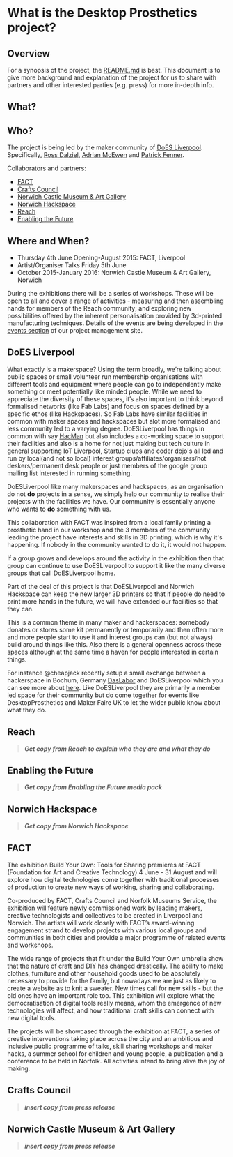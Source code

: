 # What is the Desktop Prosthetics project?

## Overview

For a synopsis of the project, the [README.md](https://github.com/cheapjack/buildyourown/blob/master/README.md) is best.  This document is to give more background and explanation of the project for us to share with partners and other interested parties (e.g. press) for more in-depth info.

## What?



## Who?

The project is being led by the maker community of [DoES Liverpool](http://doesliverpool.com).  Specifically, [Ross Dalziel](http://cheapjackprojects.tumblr.com/), [Adrian McEwen](http://www.mcqn.com) and [Patrick Fenner](http://www.deferredprocrastination.co.uk/).

Collaborators and partners:
 * [FACT](http://www.fact.co.uk)
 * [Crafts Council](http://www.craftscouncil.org.uk)
 * [Norwich Castle Museum & Art Gallery](http://www.museums.norfolk.gov.uk/Visit_Us/Norwich_Castle/index.htm)
 * [Norwich Hackspace](http://norwichhackspace.org/)
 * [Reach](http://reach.org.uk)
 * [Enabling the Future](http://enablingthefuture.org/)

## Where and When?

 * Thursday 4th June Opening-August 2015: FACT, Liverpool
 * Artist/Organiser Talks Friday 5th June
 * October 2015-January 2016: Norwich Castle Museum & Art Gallery, Norwich

During the exhibitions there will be a series of workshops.  These will be open to all and cover a range of activities - measuring and then assembling hands for members of the Reach community; and exploring new possibilities offered by the inherent personalisation provided by 3d-printed manufacturing techniques.  Details of the events are being developed in the [events section](https://github.com/cheapjack/buildyourown/tree/master/events) of our project management site.

## DoES Liverpool

What exactly is a makerspace? Using the term broadly, we’re talking about public spaces or small volunteer run membership organisations with different tools and equipment where people can go to independently make something or meet potentially like minded people. While we need to appreciate the diversity of these spaces, it’s also important to think beyond formalised networks (like Fab Labs) and focus on spaces defined by a specific ethos (like Hackspaces).
So Fab Labs have similar facilities in common with maker spaces and hackspaces but alot more formalised and less community led to a varying degree.
DoESLiverpool has things in common with say [HacMan](https://hacman.org.uk/) but also includes a co-working space to support their facilities and also is a home for not just making but tech culture in general supporting IoT Liverpool, Startup clups and coder dojo's all led and run by local(and not so local) interest groups/affiliates/organisers/hot deskers/permanent desk people or just members of the google group mailing list interested in running something.

DoESLiverpool like many makerspaces and hackspaces, as an organisation do not **do** projects in a sense, we simply help our community to realise their projects with the facilities we have. Our community is essentially anyone who wants to **do** something with us.

This collaboration with FACT was inspired from a local family printing a prosthetic hand in our workshop and the 3 members of the community leading the project have interests and skills in 3D printing, which is why it's happening. If nobody in the community wanted to do it, it would not happen.

If a group grows and develops around the activity in the exhibition then that group can continue to use DoESLiverpool to support it like the many diverse groups that call DoESLiverpool home.

Part of the deal of this project is that DoESLiverpool and Norwich Hackspace can keep the new larger 3D printers so that if people do need to print more hands in the future, we will have extended our facilities so that they can.

This is a common theme in many maker and hackerspaces: somebody donates or stores some kit permanently or temporarily and then often more and more people start to use it and interest groups can (but not always) build around things like this. Also there is a general openness across these spaces although at the same time a haven for people interested in certain things. 

For instance @cheapjack recently setup a small exchange between a hackerspace in Bochum, Germany [DasLabor](https://www.das-labor.org/?lang=de) and DoESLiverpool which you can see more about [here](http://wiki.doesliverpool.com/PublicEngineering). Like DoESLiverpool they are primarily a member led space for their community but do come together for events like DesktopProsthetics and Maker Faire UK to let the wider public know about what they do.

## Reach

> _**Get copy from Reach to explain who they are and what they do**_

## Enabling the Future

> _**Get copy from Enabling the Future media pack**_

## Norwich Hackspace

> _**Get copy from Norwich Hackspace**_

## FACT

The exhibition Build Your Own: Tools for Sharing premieres at FACT (Foundation for Art and Creative Technology) 4 June - 31 August and will explore how digital technologies come together with traditional processes of production to create new ways of working, sharing and collaborating. 

Co-produced by FACT, Crafts Council and Norfolk Museums Service, the exhibition will feature newly commissioned work by leading makers, creative technologists and collectives to be created in Liverpool and Norwich. The artists will work closely with FACT’s award-winning engagement strand to develop projects with various local groups and communities in both cities and provide a major programme of related events and workshops.

The wide range of projects that fit under the Build Your Own umbrella show that the nature of craft and DIY has changed drastically. The ability to make clothes, furniture and other household goods used to be absolutely necessary to provide for the family, but nowadays we are just as likely to create a website as to knit a sweater. New times call for new skills - but the old ones have an important role too. This exhibition will explore what the democratisation of digital tools really means, whom the emergence of new technologies will affect, and how traditional craft skills can connect with new digital tools.

The projects will be showcased through the exhibition at FACT, a series of creative interventions taking place across the city and an ambitious and inclusive public programme of talks, skill sharing workshops and maker hacks, a summer school for children and young people, a publication and a conference to be held in Norfolk. All activities intend to bring alive the joy of making.


## Crafts Council

> _**insert copy from press release**_

## Norwich Castle Museum & Art Gallery

> _**insert copy from press release**_


